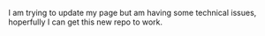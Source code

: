 I am trying to update my page but am having some technical issues, hoperfully I can get this new repo to work.
